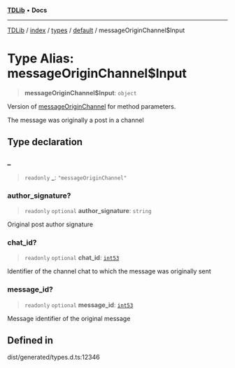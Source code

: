 [**TDLib**](../../../../../../README.md) • **Docs**

***

[TDLib](../../../../../../modules.md) / [index](../../../../../README.md) / [types](../../../README.md) / [default](../README.md) / messageOriginChannel$Input

# Type Alias: messageOriginChannel$Input

> **messageOriginChannel$Input**: `object`

Version of [messageOriginChannel](messageOriginChannel.md) for method parameters.

The message was originally a post in a channel

## Type declaration

### \_

> `readonly` **\_**: `"messageOriginChannel"`

### author\_signature?

> `readonly` `optional` **author\_signature**: `string`

Original post author signature

### chat\_id?

> `readonly` `optional` **chat\_id**: [`int53`](int53-1.md)

Identifier of the channel chat to which the message was originally sent

### message\_id?

> `readonly` `optional` **message\_id**: [`int53`](int53-1.md)

Message identifier of the original message

## Defined in

dist/generated/types.d.ts:12346
